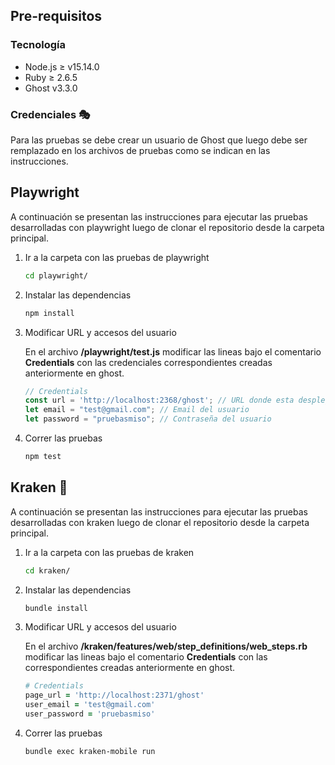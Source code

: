 ## Pre-requisitos

### Tecnología

- Node.js ≥ v15.14.0
- Ruby ≥ 2.6.5
- Ghost v3.3.0

### Credenciales 🎭

Para las pruebas se debe crear un usuario de Ghost que luego debe ser remplazado en los archivos de pruebas como se indican en las instrucciones.

## Playwright

A continuación se presentan las instrucciones para ejecutar las pruebas desarrolladas con playwright luego de clonar el repositorio desde la carpeta principal.

1. Ir a la carpeta con las pruebas de playwright

    ```bash
    cd playwright/
    ```

2. Instalar las dependencias

    ```bash
    npm install
    ```

3. Modificar URL y accesos del usuario

    En el archivo **/playwright/test.js** modificar las lineas bajo el comentario **Credentials** con las credenciales correspondientes creadas anteriormente en ghost.

    ```jsx
    // Credentials
    const url = 'http://localhost:2368/ghost'; // URL donde esta desplegado Ghost
    let email = "test@gmail.com"; // Email del usuario
    let password = "pruebasmiso"; // Contraseña del usuario
    ```

4. Correr las pruebas

    ```bash
    npm test
    ```

## Kraken 🐙

A continuación se presentan las instrucciones para ejecutar las pruebas desarrolladas con kraken luego de clonar el repositorio desde la carpeta principal.

1. Ir a la carpeta con las pruebas de kraken

    ```bash
    cd kraken/
    ```

2. Instalar las dependencias

    ```bash
    bundle install
    ```

3. Modificar URL y accesos del usuario

    En el archivo **/kraken/features/web/step_definitions/web_steps.rb** modificar las lineas bajo el comentario **Credentials** con las correspondientes creadas anteriormente en ghost.

    ```ruby
    # Credentials
    page_url = 'http://localhost:2371/ghost'
    user_email = 'test@gmail.com'
    user_password = 'pruebasmiso'
    ```

4. Correr las pruebas

    ```bash
    bundle exec kraken-mobile run
    ```
